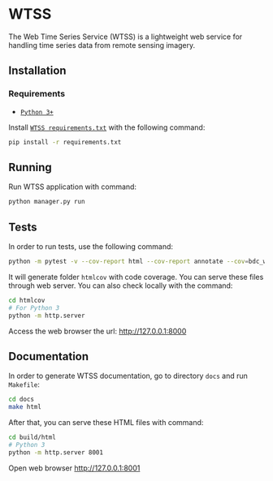 # WTSS

The Web Time Series Service (WTSS) is a lightweight web service for handling time series data from remote sensing imagery.

## Installation

### Requirements

- [`Python 3+`](https://python.org)

Install [`WTSS requirements.txt`](./requirements.txt) with the following command:

```bash
pip install -r requirements.txt
```

## Running

Run WTSS application with command:

```bash
python manager.py run
```

## Tests

In order to run tests, use the following command:

```bash
python -m pytest -v --cov-report html --cov-report annotate --cov=bdc_wtss tests/
```

It will generate folder `htmlcov` with code coverage. You can serve these files through web server. You can also
check locally with the command:

```bash
cd htmlcov
# For Python 3
python -m http.server
```

Access the web browser the url: http://127.0.0.1:8000


## Documentation

In order to generate WTSS documentation, go to directory `docs` and run `Makefile`:

```bash
cd docs
make html
```

After that, you can serve these HTML files with command:

```bash
cd build/html
# Python 3
python -m http.server 8001
```

Open web browser http://127.0.0.1:8001